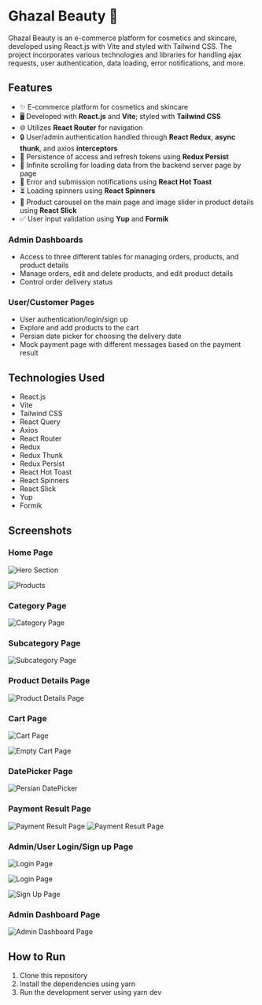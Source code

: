 # Ghazal Beauty 💄

Ghazal Beauty is an e-commerce platform for cosmetics and skincare, developed using React.js with Vite and styled with Tailwind CSS. The project incorporates various technologies and libraries for handling ajax requests, user authentication, data loading, error notifications, and more.

## Features

- ✨ E-commerce platform for cosmetics and skincare
- 🖥 Developed with **React.js** and **Vite**; styled with **Tailwind CSS**
- 🌐 Utilizes **React Router** for navigation
- 🔒 User/admin authentication handled through **React Redux**, **async thunk**, and axios **interceptors**
- 💾 Persistence of access and refresh tokens using **Redux Persist**
- 🔄 Infinite scrolling for loading data from the backend server page by page
- 🚨 Error and submission notifications using **React Hot Toast**
- ⏳ Loading spinners using **React Spinners**
- 🌈 Product carousel on the main page and image slider in product details using **React Slick**
- ✅ User input validation using **Yup** and **Formik**

### Admin Dashboards

- Access to three different tables for managing orders, products, and product details
- Manage orders, edit and delete products, and edit product details
- Control order delivery status

### User/Customer Pages

- User authentication/login/sign up
- Explore and add products to the cart
- Persian date picker for choosing the delivery date
- Mock payment page with different messages based on the payment result

## Technologies Used

- React.js
- Vite
- Tailwind CSS
- React Query
- Axios
- React Router
- Redux
- Redux Thunk
- Redux Persist
- React Hot Toast
- React Spinners
- React Slick
- Yup
- Formik

## Screenshots

### Home Page

![Hero Section](https://github.com/GhazalBasalighe/maktab99-project-Ghazal-Basalighe/assets/127536254/777844d9-4664-4471-a8a7-b6cb75955d68)

![Products](https://github.com/GhazalBasalighe/maktab99-project-Ghazal-Basalighe/assets/127536254/4731155b-39e6-4c7d-a67a-d77d40269c1b)

### Category Page

![Category Page](https://github.com/GhazalBasalighe/maktab99-project-Ghazal-Basalighe/assets/127536254/76c6371a-bf1d-4308-8b04-c14281ba5544)

### Subcategory Page

![Subcategory Page](https://github.com/GhazalBasalighe/maktab99-project-Ghazal-Basalighe/assets/127536254/a1e84554-a220-4570-a1e4-5dcdb57c5908)

### Product Details Page

![Product Details Page](https://github.com/GhazalBasalighe/maktab99-project-Ghazal-Basalighe/assets/127536254/f76c7d63-e73a-4670-b265-cd5d4b1d131b)

### Cart Page

![Cart Page](https://github.com/GhazalBasalighe/maktab99-project-Ghazal-Basalighe/assets/127536254/903b1448-5e2d-4fb1-900a-a8a12de1e3fb)

![Empty Cart Page](https://github.com/GhazalBasalighe/maktab99-project-Ghazal-Basalighe/assets/127536254/1700f42c-97b4-4cd9-9447-d464c34ab1f0)

### DatePicker Page

![Persian DatePicker](https://github.com/GhazalBasalighe/maktab99-project-Ghazal-Basalighe/assets/127536254/07981495-a7a0-4844-a1f4-45aef575e030)

### Payment Result Page

![Payment Result Page](https://github.com/GhazalBasalighe/maktab99-project-Ghazal-Basalighe/assets/127536254/471c0e7c-fd77-4ece-9e30-f9761f2b8656)
![Payment Result Page](https://github.com/GhazalBasalighe/maktab99-project-Ghazal-Basalighe/assets/127536254/b5e5cd7b-201c-4427-9e4e-dac968da5b7b)

### Admin/User Login/Sign up Page

![Login Page](https://github.com/GhazalBasalighe/maktab99-project-Ghazal-Basalighe/assets/127536254/ed1f9c28-a2dd-4c05-ae7e-5cb907b8e39a)

![Login Page](https://github.com/GhazalBasalighe/maktab99-project-Ghazal-Basalighe/assets/127536254/0047bb34-615d-4deb-83ea-f86006e4fdd6)

![Sign Up Page](https://github.com/GhazalBasalighe/maktab99-project-Ghazal-Basalighe/assets/127536254/8c1df572-ae13-44d7-93de-ff3b03055323)

### Admin Dashboard Page

![Admin Dashboard Page](path/to/admin_dashboard_page_screenshot.png)

## How to Run

1. Clone this repository
2. Install the dependencies using yarn
3. Run the development server using yarn dev
